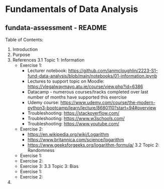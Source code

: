 # Fundamentals of Data Analysis

## fundata-assessment - README

Table of Contents:

1. Introduction
2. Purpose
3. References
  3.1 Topic 1: Information
    - Exercise 1:
        * Lecturer notebook: https://github.com/ianmcloughlin/2223-S1-fund-data-analysis/blob/main/notebooks/01-information.ipynb
        * Lectures to support topic on Moodle: https://vlegalwaymayo.atu.ie/course/view.php?id=6386
        * Datacamp - numerous courses/tracks completed over last number of months have supported this exercise
        * Udemy course: https://www.udemy.com/course/the-modern-python3-bootcamp/learn/lecture/8680110?start=94#overview
        * Troubleshooting: https://stackoverflow.com/
        * Troubleshooting: https://www.w3schools.com/
        * Troubleshooting: https://www.youtube.com/
    - Exercise 2:
        * https://en.wikipedia.org/wiki/Logarithm
        * https://www.britannica.com/science/logarithm
        * https://www.geeksforgeeks.org/logarithm-formula/
  3.2 Topic 2: Randomness
    - Exercise 1:
    - Exercise 2:
    - Exercise 3:
  3.3 Topic 3: Bias
    - Exercise 1:
    - Exercise 2:
4. 
